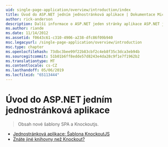 ```yaml
---
uid: single-page-application/overview/introduction/index
title: Úvod do ASP.NET jedním jednostránková aplikace | Dokumentace Microsoftu
author: rick-anderson
description: Další informace o ASP.NET jeden stránky aplikace ASP.NET jedné stránky aplikace (SPA) pomáhá vytvářet aplikace, které zahrnují významné Interakti na straně klienta...
ms.author: riande
ms.date: 11/14/2012
ms.assetid: f0643c61-c310-4906-a238-dfc86f09b940
msc.legacyurl: /single-page-application/overview/introduction
msc.type: chapter
ms.openlocfilehash: 73dbc3bee99f22b83cbf2c4eb8f35c3dca3eb94b
ms.sourcegitcommit: 51b01b6ff8edde57d8243e4da28c9f1e7f1962b2
ms.translationtype: MT
ms.contentlocale: cs-CZ
ms.lasthandoff: 05/06/2019
ms.locfileid: "65113444"
---
```

# <a name="introduction-to-aspnet-single-page-application"></a>Úvod do ASP.NET jedním jednostránková aplikace

> Obsah nové šablony SPA a Knockoutjs.

- [Jednostránková aplikace: Šablona KnockoutJS](knockoutjs-template.md)
- [Znáte jiné knihovny než Knockout?](other-libraries.md)
